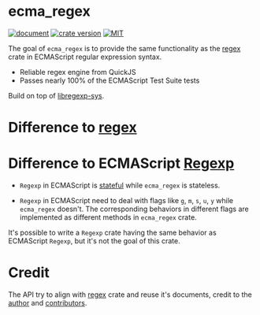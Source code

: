 # ecma_regex

[![document](https://docs.rs/sugar_path/badge.svg)](https://docs.rs/crate/ecma_regex)
[![crate version](https://img.shields.io/crates/v/ecma_regex.svg)](https://crates.io/crates/ecma_regex) 
[![MIT](https://img.shields.io/badge/License-MIT-yellow.svg)](https://opensource.org/licenses/MIT)

The goal of `ecma_regex` is to provide the same functionality as the [regex](https://github.com/rust-lang/regex) crate in ECMAScript regular expression syntax.

- Reliable regex engine from QuickJS
- Passes nearly 100% of the ECMAScript Test Suite tests

Build on top of [libregexp-sys](https://github.com/hyf0/libregexp-sys).

# Difference to [regex](https://github.com/rust-lang/regex)

# Difference to ECMAScript [Regexp](https://developer.mozilla.org/en-US/docs/Web/JavaScript/Reference/Global_Objects/RegExp)

- `Regexp` in ECMAScript is [stateful](https://developer.mozilla.org/en-US/docs/Web/JavaScript/Reference/Global_Objects/RegExp/lastIndex) while `ecma_regex` is stateless.

- `Regexp` in ECMAScript need to deal with flags like `g`, `m`, `s`, `u`, `y` while `ecma_regex` doesn't. The corresponding behaviors in different flags are implemented as different methods in `ecma_regex` crate.

It's possible to write a `Regexp` crate having the same behavior as ECMAScript `Regexp`, but it's not the goal of this crate.

# Credit

The API try to align with [regex](https://github.com/rust-lang/regex) crate and reuse it's documents, credit to the [author](https://github.com/BurntSushi) and [contributors](https://github.com/rust-lang/regex/graphs/contributors).
